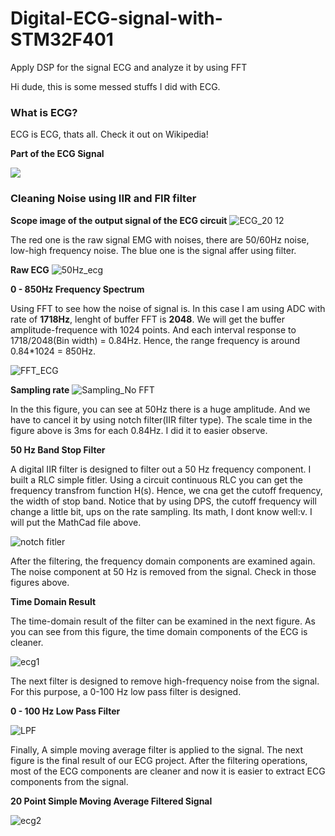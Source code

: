 # Digital-ECG-signal-with-STM32F401
Apply DSP for the signal ECG and analyze it by using FFT 

Hi dude, this is some messed stuffs I did with ECG.
### What is ECG?
ECG is ECG, thats all. Check it out on Wikipedia!

**Part of the ECG Signal**

![](https://mozanunal.com/images/ekg15.jpg)

### Cleaning Noise using IIR and FIR filter

**Scope image of the output signal of the ECG circuit**
![ECG_20 12](https://github.com/Black-Blue-russia/Digital-ECG-signal-with-STM32F401/assets/65806300/18486202-8a03-4a4f-860e-a0fe898360dc)


The red one is the raw signal EMG with noises, there are 50/60Hz noise, low-high frequency noise. 
The blue one is the signal affer using filter.

**Raw ECG**
![50Hz_ecg](https://github.com/Black-Blue-russia/Digital-ECG-signal-with-STM32F401/assets/65806300/686873fe-c7a4-4336-a2e4-5d628e7dc44b)





**0 - 850Hz Frequency Spectrum**

Using FFT to see how the noise of signal is. In this case I am using ADC with rate of **1718Hz**, lenght of buffer FFT is **2048**. We will get the buffer amplitude-frequence with 1024 points. And each interval response to 1718/2048(Bin width) = 0.84Hz. Hence, the range frequency is around 0.84*1024 = 850Hz.  

![FFT_ECG](https://github.com/Black-Blue-russia/Digital-ECG-signal-with-STM32F401/assets/65806300/f92cfadc-2617-439d-a3fe-b362a7b6bd61)

**Sampling rate**
![Sampling_No FFT ](https://github.com/Black-Blue-russia/Digital-ECG-signal-with-STM32F401/assets/65806300/24faf78a-73c7-424d-bad0-bef9279a29cb)


In the this figure, you can see at 50Hz there is a huge amplitude. And we have to cancel it by using notch filter(IIR filter type). The scale time in the figure above is 3ms for each 0.84Hz. I did it to easier observe. 


**50 Hz Band Stop Filter**

A digital IIR filter is designed to filter out a 50 Hz frequency component. I built a RLC simple fitler. Using a circuit continuous RLC you can get the frequency transfrom function H(s). Hence, we cna get the cutoff frequency, the width of stop band.
Notice that by using DPS, the cutoff frequency will change a little bit, ups on the rate sampling. Its math, I dont know well:v. I will put the MathCad file above. 

![notch fitler](https://github.com/Black-Blue-russia/Digital-ECG-signal-with-STM32F401/assets/65806300/69b9a29d-ff17-4496-b505-1450bf45a47a)


After the filtering, the frequency domain components are examined again. The noise component at 50 Hz is removed from the signal. Check in those figures above. 


**Time Domain Result**

The time-domain result of the filter can be examined in the next figure. As you can see from this figure, the time domain components of the ECG is cleaner.

![ecg1](https://github.com/Black-Blue-russia/Digital-ECG-signal-with-STM32F401/assets/65806300/c006e620-0d1f-4dbd-a066-a37b0176434c)


The next filter is designed to remove high-frequency noise from the signal. For this purpose, a 0-100 Hz low pass filter is designed.

**0 - 100 Hz Low Pass Filter**

![LPF](https://github.com/Black-Blue-russia/Digital-ECG-signal-with-STM32F401/assets/65806300/46cc2384-f57a-40c9-9e2d-d38ab7f11c61)



Finally, A simple moving average filter is applied to the signal. The next figure is the final result of our ECG project. After the filtering operations, most of the ECG components are cleaner and now it is easier to extract ECG components from the signal.

**20 Point Simple Moving Average Filtered Signal**

![ecg2](https://github.com/Black-Blue-russia/Digital-ECG-signal-with-STM32F401/assets/65806300/83b75d12-743c-4507-878a-2008ff889cf6)



